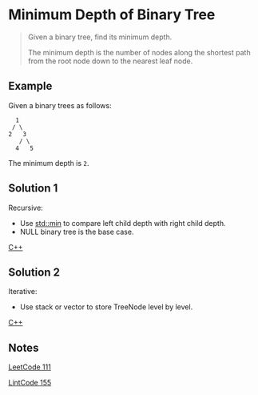 # Minimum Depth of Binary Tree

> Given a binary tree, find its minimum depth.
>
> The minimum depth is the number of nodes along the shortest path from the root node down to the nearest leaf node.

## Example

Given a binary trees as follows:

```
  1
 / \
2   3
   / \
  4   5
```
The minimum depth is `2`.

## Solution 1

Recursive:

* Use [std::min](http://www.cplusplus.com/reference/algorithm/min/) to compare left child depth with right child depth.
* NULL binary tree is the base case.

[C++](solution1.cpp)

## Solution 2

Iterative:

* Use stack or vector to store TreeNode level by level.

[C++](solution2.cpp)

## Notes

[LeetCode 111](https://leetcode.com/problems/minimum-depth-of-binary-tree/)

[LintCode 155](http://www.lintcode.com/en/problem/minimum-depth-of-binary-tree/)